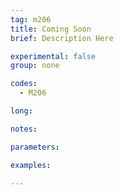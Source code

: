 ```yaml
---
tag: m206
title: Coming Soon
brief: Description Here

experimental: false
group: none

codes:
  - M206

long:

notes:

parameters:

examples:

---
```



